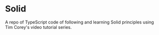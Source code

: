 # Solid

A repo of TypeScript code of following and learning Solid principles using Tim Corey's video tutorial series.


